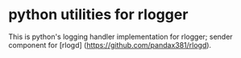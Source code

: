 # python utilities for rlogger
This is python's logging handler implementation for rlogger; sender component for [rlogd] (https://github.com/pandax381/rlogd).
